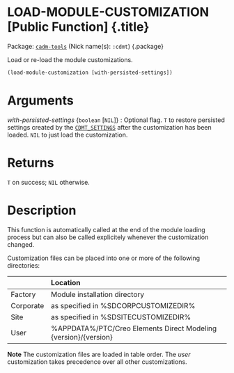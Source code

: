 # LOAD-MODULE-CUSTOMIZATION [Public Function] {.title}

Package: [`cadm-tools`](CADM-TOOLS.pkg.md) (Nick name(s): `:cdmt`) {.package}

Load or re-load the module customizations.

~~~lisp
(load-module-customization [with-persisted-settings])
~~~

# Arguments

_with-persisted-settings_ {`boolean` [`NIL`]}
:   Optional flag. `T` to restore persisted settings created by the
    [`CDMT_SETTINGS`](CDMT_SETTINGS.dia.md)
    after the customization has been loaded. `NIL` to just load the
    customization.

# Returns

`T` on success; `NIL` otherwise.

# Description

This function is automatically called at the end of the module loading process but can also
be called explicitely whenever the customization changed.

Customization files can be placed into
one or more of the following directories:

|           | Location                                                        |
| :-------  | :-------------------------------------------------------------  |
| Factory   | Module installation directory                                   |
| Corporate | as specified in %SDCORPCUSTOMIZEDIR%                            |
| Site      | as specified in %SDSITECUSTOMIZEDIR%                            |
| User      | %APPDATA%/PTC/Creo Elements Direct Modeling {version}/{version} |


**Note** The customization files are loaded in table order. The _user_ customization takes
precedence over all other customizations.

